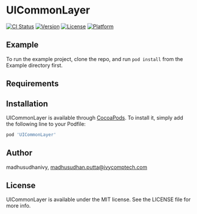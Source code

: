 # UICommonLayer

[![CI Status](https://img.shields.io/travis/madhusudhanivy/UICommonLayer.svg?style=flat)](https://travis-ci.org/madhusudhanivy/UICommonLayer)
[![Version](https://img.shields.io/cocoapods/v/UICommonLayer.svg?style=flat)](https://cocoapods.org/pods/UICommonLayer)
[![License](https://img.shields.io/cocoapods/l/UICommonLayer.svg?style=flat)](https://cocoapods.org/pods/UICommonLayer)
[![Platform](https://img.shields.io/cocoapods/p/UICommonLayer.svg?style=flat)](https://cocoapods.org/pods/UICommonLayer)

## Example

To run the example project, clone the repo, and run `pod install` from the Example directory first.

## Requirements

## Installation

UICommonLayer is available through [CocoaPods](https://cocoapods.org). To install
it, simply add the following line to your Podfile:

```ruby
pod 'UICommonLayer'
```

## Author

madhusudhanivy, madhusudhan.putta@ivycomptech.com

## License

UICommonLayer is available under the MIT license. See the LICENSE file for more info.
